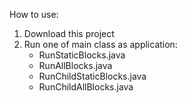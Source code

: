 How to use:

1. Download this project
2. Run one of main class as application:
   - RunStaticBlocks.java
   - RunAllBlocks.java
   - RunChildStaticBlocks.java
   - RunChildAllBlocks.java
